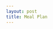 ```yaml
---
layout: post
title: Meal Plan
---
```


<div class="meal-plan" id="meal-plan"></div>
<div id="overlay" class="overlay"></div>
<div id="popup" class="popup">
    <span id="popup-close" class="popup-close">&times;</span>
    <div id="popup-content"></div>
</div>

<style>
    .meal-plan {
        display: grid;
        grid-template-columns: repeat(7, 1fr);
        gap: 20px;
    }
    .day {
        border: 1px solid #ccc;
        padding: 10px;
    }
    .schedule {
        margin-bottom: 20px;
    }
    .meals {
        display: flex;
        gap: 10px;
    }
    .meal {
        border: 1px solid #ccc;
        padding: 10px;
        transition: background-color 0.3s, color 0.3s;
        cursor: pointer;
    }
    .meal:hover {
        background-color: #f0f0f0;
        color: #333;
    }
    .overlay {
        display: none;
        position: fixed;
        top: 0;
        left: 0;
        width: 100%;
        height: 100%;
        background-color: rgba(0, 0, 0, 0.5);
        z-index: 999;
    }
    .popup {
        display: none;
        position: fixed;
        left: 50%;
        top: 50%;
        transform: translate(-50%, -50%);
        width: 50%;
        height: 50%;
        background-color: white;
        border: 1px solid #ccc;
        padding: 20px;
        box-shadow: 0 4px 8px rgba(0, 0, 0, 0.1);
        z-index: 1000;
        overflow: auto;
    }
    .popup-close {
        position: absolute;
        top: 10px;
        right: 10px;
        font-size: 24px;
        cursor: pointer;
    }
</style>

<script>
    const recipes = [
    {
        "day": "Monday",
        "schedules": [
            {
                "time": "Morning/Snack",
                "meals": [
                    {
                        "name": "Pancakes",
                        "details": "Ingredients: Flour, Eggs, Milk, Sugar. Instructions: Mix ingredients and cook on a griddle."
                    },
                    {
                        "name": "Omelette",
                        "details": "Ingredients: Eggs, Cheese, Ham. Instructions: Beat eggs, pour into pan, add cheese and ham, fold."
                    },
                    {
                        "name": "Smoothie",
                        "details": "Ingredients: Banana, Berries, Yogurt. Instructions: Blend all ingredients until smooth."
                    }
                ]
            },
            {
                "time": "Midday",
                "meals": [
                    {
                        "name": "Salad",
                        "details": "Ingredients: Lettuce, Tomato, Cucumber, Dressing. Instructions: Chop vegetables and mix with dressing."
                    },
                    {
                        "name": "Sandwich",
                        "details": "Ingredients: Bread, Ham, Cheese, Lettuce. Instructions: Assemble ingredients between slices of bread."
                    },
                    {
                        "name": "Soup",
                        "details": "Ingredients: Broth, Vegetables, Chicken. Instructions: Simmer ingredients in broth until cooked."
                    }
                ]
            },
            {
                "time": "Evening",
                "meals": [
                    {
                        "name": "Pasta",
                        "details": "Ingredients: Pasta, Tomato Sauce, Cheese. Instructions: Cook pasta, add sauce, top with cheese."
                    },
                    {
                        "name": "Steak",
                        "details": "Ingredients: Steak, Salt, Pepper. Instructions: Season steak and cook to desired doneness."
                    },
                    {
                        "name": "Stir-fry",
                        "details": "Ingredients: Vegetables, Soy Sauce, Chicken. Instructions: Stir-fry ingredients in a hot pan."
                    }
                ]
            }
        ]
    },
    {
        "day": "Tuesday",
        "schedules": [
            {
                "time": "Morning/Snack",
                "meals": [
                    {
                        "name": "Cereal",
                        "details": "Ingredients: Cereal, Milk. Instructions: Pour cereal into bowl, add milk."
                    },
                    {
                        "name": "Toast",
                        "details": "Ingredients: Bread, Butter. Instructions: Toast bread, spread butter."
                    },
                    {
                        "name": "Fruit Salad",
                        "details": "Ingredients: Mixed Fruits. Instructions: Chop fruits and mix."
                    }
                ]
            },
            {
                "time": "Midday",
                "meals": [
                    {
                        "name": "Grilled Cheese",
                        "details": "Ingredients: Bread, Cheese, Butter. Instructions: Assemble sandwich, grill until golden."
                    },
                    {
                        "name": "Chicken Wrap",
                        "details": "Ingredients: Tortilla, Chicken, Lettuce, Sauce. Instructions: Fill tortilla with ingredients, wrap."
                    },
                    {
                        "name": "Tomato Soup",
                        "details": "Ingredients: Tomatoes, Broth, Cream. Instructions: Simmer tomatoes in broth, blend, add cream."
                    }
                ]
            },
            {
                "time": "Evening",
                "meals": [
                    {
                        "name": "Pizza",
                        "details": "Ingredients: Dough, Tomato Sauce, Cheese, Toppings. Instructions: Assemble pizza, bake until crust is golden."
                    },
                    {
                        "name": "Burger",
                        "details": "Ingredients: Bun, Patty, Lettuce, Tomato, Cheese. Instructions: Cook patty, assemble burger."
                    },
                    {
                        "name": "Sushi",
                        "details": "Ingredients: Rice, Nori, Fish, Vegetables. Instructions: Roll ingredients in nori, slice."
                    }
                ]
            }
        ]
    },
    {
        "day": "Wednesday",
        "schedules": [
            {
                "time": "Morning/Snack",
                "meals": [
                    {
                        "name": "Bagel",
                        "details": "Ingredients: Bagel, Cream Cheese. Instructions: Toast bagel, spread cream cheese."
                    },
                    {
                        "name": "Yogurt Parfait",
                        "details": "Ingredients: Yogurt, Granola, Berries. Instructions: Layer yogurt, granola, and berries."
                    },
                    {
                        "name": "Smoothie Bowl",
                        "details": "Ingredients: Smoothie, Toppings. Instructions: Pour smoothie into bowl, add toppings."
                    }
                ]
            },
            {
                "time": "Midday",
                "meals": [
                    {
                        "name": "Caesar Salad",
                        "details": "Ingredients: Lettuce, Caesar Dressing, Croutons, Parmesan. Instructions: Toss ingredients together."
                    },
                    {
                        "name": "BLT Sandwich",
                        "details": "Ingredients: Bread, Bacon, Lettuce, Tomato. Instructions: Assemble sandwich with ingredients."
                    },
                    {
                        "name": "Minestrone Soup",
                        "details": "Ingredients: Vegetables, Beans, Pasta, Broth. Instructions: Simmer ingredients in broth."
                    }
                ]
            },
            {
                "time": "Evening",
                "meals": [
                    {
                        "name": "Tacos",
                        "details": "Ingredients: Tortillas, Meat, Cheese, Lettuce, Salsa. Instructions: Fill tortillas with ingredients."
                    },
                    {
                        "name": "Spaghetti",
                        "details": "Ingredients: Spaghetti, Tomato Sauce, Meatballs. Instructions: Cook spaghetti, add sauce and meatballs."
                    },
                    {
                        "name": "Chicken Curry",
                        "details": "Ingredients: Chicken, Curry Sauce, Rice. Instructions: Cook chicken in curry sauce, serve with rice."
                    }
                ]
            }
        ]
    },
    {
        "day": "Thursday",
        "schedules": [
            {
                "time": "Morning/Snack",
                "meals": [
                    {
                        "name": "French Toast",
                        "details": "Ingredients: Bread, Eggs, Milk, Cinnamon. Instructions: Dip bread in mixture, cook on griddle."
                    },
                    {
                        "name": "Breakfast Burrito",
                        "details": "Ingredients: Tortilla, Eggs, Cheese, Sausage. Instructions: Fill tortilla with ingredients, wrap."
                    },
                    {
                        "name": "Avocado Toast",
                        "details": "Ingredients: Bread, Avocado, Salt, Pepper. Instructions: Toast bread, spread mashed avocado, season."
                    }
                ]
            },
            {
                "time": "Midday",
                "meals": [
                    {
                        "name": "Turkey Sandwich",
                        "details": "Ingredients: Bread, Turkey, Lettuce, Tomato, Mayo. Instructions: Assemble sandwich with ingredients."
                    },
                    {
                        "name": "Quinoa Salad",
                        "details": "Ingredients: Quinoa, Vegetables, Dressing. Instructions: Cook quinoa, mix with vegetables and dressing."
                    },
                    {
                        "name": "Chicken Noodle Soup",
                        "details": "Ingredients: Chicken, Noodles, Vegetables, Broth. Instructions: Simmer ingredients in broth."
                    }
                ]
            },
            {
                "time": "Evening",
                "meals": [
                    {
                        "name": "Lasagna",
                        "details": "Ingredients: Lasagna Noodles, Tomato Sauce, Cheese, Meat. Instructions: Layer ingredients, bake until golden."
                    },
                    {
                        "name": "BBQ Ribs",
                        "details": "Ingredients: Ribs, BBQ Sauce. Instructions: Cook ribs, baste with BBQ sauce."
                    },
                    {
                        "name": "Pad Thai",
                        "details": "Ingredients: Rice Noodles, Vegetables, Sauce, Tofu. Instructions: Stir-fry ingredients with sauce."
                    }
                ]
            }
        ]
    },
    {
        "day": "Friday",
        "schedules": [
            {
                "time": "Morning/Snack",
                "meals": [
                    {
                        "name": "Waffles",
                        "details": "Ingredients: Waffle Batter, Syrup. Instructions: Cook batter in waffle iron, serve with syrup."
                    },
                    {
                        "name": "Scrambled Eggs",
                        "details": "Ingredients: Eggs, Butter, Salt, Pepper. Instructions: Beat eggs, cook in butter, season."
                    },
                    {
                        "name": "Fruit Smoothie",
                        "details": "Ingredients: Mixed Fruits, Yogurt. Instructions: Blend all ingredients until smooth."
                    }
                ]
            },
            {
                "time": "Midday",
                "meals": [
                    {
                        "name": "Veggie Wrap",
                        "details": "Ingredients: Tortilla, Vegetables, Hummus. Instructions: Fill tortilla with vegetables and hummus, wrap."
                    },
                    {
                        "name": "Chicken Caesar Salad",
                        "details": "Ingredients: Lettuce, Chicken, Caesar Dressing, Croutons. Instructions: Toss ingredients together."
                    },
                    {
                        "name": "Lentil Soup",
                        "details": "Ingredients: Lentils, Vegetables, Broth. Instructions: Simmer ingredients in broth until cooked."
                    }
                ]
            },
            {
                "time": "Evening",
                "meals": [
                    {
                        "name": "Fish Tacos",
                        "details": "Ingredients: Tortillas, Fish, Cabbage, Sauce. Instructions: Fill tortillas with fish and toppings."
                    },
                    {
                        "name": "Beef Stroganoff",
                        "details": "Ingredients: Beef, Mushrooms, Sour Cream, Noodles. Instructions: Cook beef and mushrooms, add sour cream, serve over noodles."
                    },
                    {
                        "name": "Vegetable Stir-fry",
                        "details": "Ingredients: Mixed Vegetables, Soy Sauce, Rice. Instructions: Stir-fry vegetables, serve with rice."
                    }
                ]
            }
        ]
    },
    {
        "day": "Saturday",
        "schedules": [
            {
                "time": "Morning/Snack",
                "meals": [
                    {
                        "name": "Breakfast Sandwich",
                        "details": "Ingredients: English Muffin, Egg, Cheese, Bacon. Instructions: Assemble sandwich with ingredients."
                    },
                    {
                        "name": "Granola",
                        "details": "Ingredients: Granola, Milk or Yogurt. Instructions: Serve granola with milk or yogurt."
                    },
                    {
                        "name": "Smoothie",
                        "details": "Ingredients: Banana, Berries, Yogurt. Instructions: Blend all ingredients until smooth."
                    }
                ]
            },
            {
                "time": "Midday",
                "meals": [
                    {
                        "name": "Caprese Salad",
                        "details": "Ingredients: Tomatoes, Mozzarella, Basil, Balsamic. Instructions: Layer tomatoes and mozzarella, top with basil and balsamic."
                    },
                    {
                        "name": "Turkey Club",
                        "details": "Ingredients: Bread, Turkey, Bacon, Lettuce, Tomato. Instructions: Assemble sandwich with ingredients."
                    },
                    {
                        "name": "Butternut Squash Soup",
                        "details": "Ingredients: Butternut Squash, Broth, Cream. Instructions: Simmer squash in broth, blend, add cream."
                    }
                ]
            },
            {
                "time": "Evening",
                "meals": [
                    {
                        "name": "Chicken Alfredo",
                        "details": "Ingredients: Pasta, Chicken, Alfredo Sauce. Instructions: Cook pasta, add chicken and sauce."
                    },
                    {
                        "name": "BBQ Chicken",
                        "details": "Ingredients: Chicken, BBQ Sauce. Instructions: Cook chicken, baste with BBQ sauce."
                    },
                    {
                        "name": "Vegetable Curry",
                        "details": "Ingredients: Mixed Vegetables, Curry Sauce, Rice. Instructions: Cook vegetables in curry sauce, serve with rice."
                    }
                ]
            }
        ]
    },
    {
        "day": "Sunday",
        "schedules": [
            {
                "time": "Morning/Snack",
                "meals": [
                    {
                        "name": "Eggs Benedict",
                        "details": "Ingredients: English Muffin, Egg, Ham, Hollandaise Sauce. Instructions: Assemble ingredients, top with sauce."
                    },
                    {
                        "name": "Pancakes",
                        "details": "Ingredients: Flour, Eggs, Milk, Sugar. Instructions: Mix ingredients and cook on a griddle."
                    },
                    {
                        "name": "Smoothie",
                        "details": "Ingredients: Banana, Berries, Yogurt. Instructions: Blend all ingredients until smooth."
                    }
                ]
            },
            {
                "time": "Midday",
                "meals": [
                    {
                        "name": "Greek Salad",
                        "details": "Ingredients: Lettuce, Tomato, Cucumber, Feta, Olives. Instructions: Toss ingredients together."
                    },
                    {
                        "name": "Chicken Sandwich",
                        "details": "Ingredients: Bread, Chicken, Lettuce, Tomato, Mayo. Instructions: Assemble sandwich with ingredients."
                    },
                    {
                        "name": "Tomato Basil Soup",
                        "details": "Ingredients: Tomatoes, Basil, Broth, Cream."
                    },
                ]
            }
        ]
    }];

    document.addEventListener('DOMContentLoaded', () => {
        const mealPlanContainer = document.getElementById('meal-plan');
        const popup = document.getElementById('popup');
        const popupContent = document.getElementById('popup-content');
        const popupClose = document.getElementById('popup-close');
        const overlay = document.getElementById('overlay');

        recipes.forEach(day => {
            const dayDiv = document.createElement('div');
            dayDiv.classList.add('day');
            const dayTitle = document.createElement('h2');
            dayTitle.textContent = day.day;
            dayDiv.appendChild(dayTitle);

            day.schedules.forEach(schedule => {
                const scheduleDiv = document.createElement('div');
                scheduleDiv.classList.add('schedule');
                const scheduleTitle = document.createElement('h3');
                scheduleTitle.textContent = schedule.time;
                scheduleDiv.appendChild(scheduleTitle);

                const mealsDiv = document.createElement('div');
                mealsDiv.classList.add('meals');

                schedule.meals.forEach(meal => {
                    const mealDiv = document.createElement('div');
                    mealDiv.classList.add('meal');
                    mealDiv.textContent = meal.name;
                    mealDiv.addEventListener('click', () => {
                        popupContent.innerHTML = `<h2>${meal.name}</h2><p>${meal.details}</p>`;
                        popup.style.display = 'block';
                        overlay.style.display = 'block';
                    });
                    mealsDiv.appendChild(mealDiv);
                });

                scheduleDiv.appendChild(mealsDiv);
                dayDiv.appendChild(scheduleDiv);
            });

            mealPlanContainer.appendChild(dayDiv);
        });

        popupClose.addEventListener('click', () => {
            popup.style.display = 'none';
            overlay.style.display = 'none';
        });

        overlay.addEventListener('click', () => {
            popup.style.display = 'none';
            overlay.style.display = 'none';
        });
    });
</script>